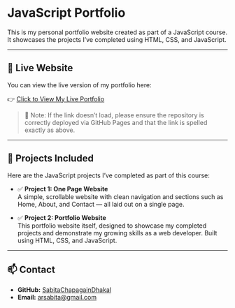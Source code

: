 # JavaScript Portfolio

This is my personal portfolio website created as part of a JavaScript course. It showcases the projects I’ve completed using HTML, CSS, and JavaScript.

---

## 🚀 Live Website

You can view the live version of my portfolio here:

👉 [Click to View My Live Portfolio](https://SabitaChapagainDhakal.github.io/JvascriptPortfolio/)

> 📌 Note: If the link doesn’t load, please ensure the repository is correctly deployed via GitHub Pages and that the link is spelled exactly as above.

---

## 📂 Projects Included

Here are the JavaScript projects I’ve completed as part of this course:

- ✅ **Project 1: One Page Website**  
  A simple, scrollable website with clean navigation and sections such as Home, About, and Contact — all laid out on a single page.

- ✅ **Project 2: Portfolio Website**  
  This portfolio website itself, designed to showcase my completed projects and demonstrate my growing skills as a web developer. Built using HTML, CSS, and JavaScript.

---

## 📫 Contact

- **GitHub:** [SabitaChapagainDhakal](https://github.com/SabitaChapagainDhakal)
- **Email:** arsabita@gmail.com
